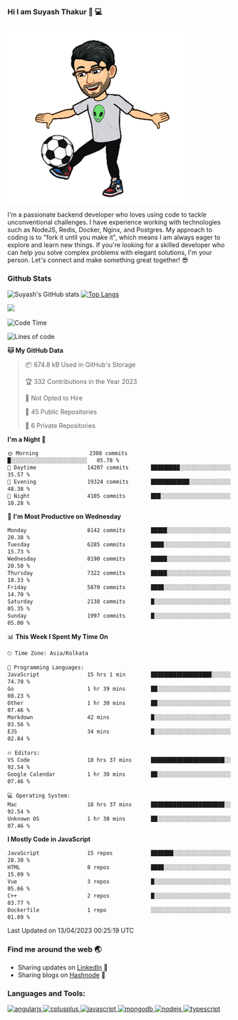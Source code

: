 ### Hi I am Suyash Thakur 👋 :computer:
![alt text](https://github.com/suyash-thakur/suyash-thakur/blob/main/b6cb4bdfda210a55fbf6c0d70b4a5a0af8891e10b39cdf69c4ac720f3c472fed.0.png)
<!--
**suyash-thakur/suyash-thakur** is a ✨ _special_ ✨ repository because its `README.md` (this file) appears on your GitHub profile.

Here are some ideas to get you started:

- 🔭 I’m currently working on ...
- 🌱 I’m currently learning ...
- 👯 I’m looking to collaborate on ...
- 🤔 I’m looking for help with ...
- 💬 Ask me about ...
- 📫 How to reach me: ...
- 😄 Pronouns: ...
- ⚡ Fun fact: ...
-->
I'm a passionate backend developer who loves using code to tackle unconventional challenges. I have experience working with technologies such as NodeJS, Redis, Docker, Nginx, and Postgres. My approach to coding is to "fork it until you make it", which means I am always eager to explore and learn new things. If you're looking for a skilled developer who can help you solve complex problems with elegant solutions, I'm your person. Let's connect and make something great together! 😎


### Github Stats
![Suyash's GitHub stats](https://github-readme-stats.vercel.app/api?username=suyash-thakur&show_icons=true&theme=radical)
[![Top Langs](https://github-readme-stats.vercel.app/api/top-langs/?username=suyash-thakur&hide=css,dockerfile&langs_count=8&layout=compact&theme=radical)](https://github.com/anuraghazra/github-readme-stats)

![](https://komarev.com/ghpvc/?username=suyash-thakur)

<!--START_SECTION:waka-->
![Code Time](http://img.shields.io/badge/Code%20Time-1%2C387%20hrs%2033%20mins-blue)

![Lines of code](https://img.shields.io/badge/From%20Hello%20World%20I%27ve%20Written-12.5%20million%20lines%20of%20code-blue)

**🐱 My GitHub Data** 

> 📦 674.8 kB Used in GitHub's Storage 
 > 
> 🏆 332 Contributions in the Year 2023
 > 
> 🚫 Not Opted to Hire
 > 
> 📜 45 Public Repositories 
 > 
> 🔑 6 Private Repositories 
 > 
**I'm a Night 🦉** 

```text
🌞 Morning                2308 commits        █░░░░░░░░░░░░░░░░░░░░░░░░   05.78 % 
🌆 Daytime                14207 commits       █████████░░░░░░░░░░░░░░░░   35.57 % 
🌃 Evening                19324 commits       ████████████░░░░░░░░░░░░░   48.38 % 
🌙 Night                  4105 commits        ███░░░░░░░░░░░░░░░░░░░░░░   10.28 % 
```
📅 **I'm Most Productive on Wednesday** 

```text
Monday                   8142 commits        █████░░░░░░░░░░░░░░░░░░░░   20.38 % 
Tuesday                  6285 commits        ████░░░░░░░░░░░░░░░░░░░░░   15.73 % 
Wednesday                8190 commits        █████░░░░░░░░░░░░░░░░░░░░   20.50 % 
Thursday                 7322 commits        █████░░░░░░░░░░░░░░░░░░░░   18.33 % 
Friday                   5870 commits        ████░░░░░░░░░░░░░░░░░░░░░   14.70 % 
Saturday                 2138 commits        █░░░░░░░░░░░░░░░░░░░░░░░░   05.35 % 
Sunday                   1997 commits        █░░░░░░░░░░░░░░░░░░░░░░░░   05.00 % 
```


📊 **This Week I Spent My Time On** 

```text
🕑︎ Time Zone: Asia/Kolkata

💬 Programming Languages: 
JavaScript               15 hrs 1 min        ███████████████████░░░░░░   74.70 % 
Go                       1 hr 39 mins        ██░░░░░░░░░░░░░░░░░░░░░░░   08.23 % 
Other                    1 hr 30 mins        ██░░░░░░░░░░░░░░░░░░░░░░░   07.46 % 
Markdown                 42 mins             █░░░░░░░░░░░░░░░░░░░░░░░░   03.56 % 
EJS                      34 mins             █░░░░░░░░░░░░░░░░░░░░░░░░   02.84 % 

🔥 Editors: 
VS Code                  18 hrs 37 mins      ███████████████████████░░   92.54 % 
Google Calendar          1 hr 30 mins        ██░░░░░░░░░░░░░░░░░░░░░░░   07.46 % 

💻 Operating System: 
Mac                      18 hrs 37 mins      ███████████████████████░░   92.54 % 
Unknown OS               1 hr 30 mins        ██░░░░░░░░░░░░░░░░░░░░░░░   07.46 % 
```

**I Mostly Code in JavaScript** 

```text
JavaScript               15 repos            ███████░░░░░░░░░░░░░░░░░░   28.30 % 
HTML                     8 repos             ████░░░░░░░░░░░░░░░░░░░░░   15.09 % 
Vue                      3 repos             █░░░░░░░░░░░░░░░░░░░░░░░░   05.66 % 
C++                      2 repos             █░░░░░░░░░░░░░░░░░░░░░░░░   03.77 % 
Dockerfile               1 repo              ░░░░░░░░░░░░░░░░░░░░░░░░░   01.89 % 
```




 Last Updated on 13/04/2023 00:25:19 UTC
<!--END_SECTION:waka-->

### Find me around the web :earth_asia:
  - Sharing updates on [LinkedIn](https://www.linkedin.com/in/suyash-thakur-06777016a/) :briefcase:
  - Sharing blogs on [Hashnode](https://suyashthakurblog.hashnode.dev/) 📝
  
  
<h3 align="left">Languages and Tools:</h3>
<p align="left"> <a href="https://angular.io" target="_blank"> <img src="https://simpleicons.org/icons/angular.svg" alt="angularjs" width="40" height="40"/> </a> <a href="https://www.w3schools.com/cpp/" target="_blank"> <img src="https://simpleicons.org/icons/cplusplus.svg" alt="cplusplus" width="40" height="40"/> </a><a href="https://developer.mozilla.org/en-US/docs/Web/JavaScript" target="_blank"> <img src="https://simpleicons.org/icons/javascript.svg" alt="javascript" width="40" height="40"/> </a> <a href="https://www.mongodb.com/" target="_blank"> <img src="https://simpleicons.org/icons/mongodb.svg" alt="mongodb" width="40" height="40"/> </a> <a href="https://nodejs.org" target="_blank"> <img src="https://simpleicons.org/icons/nodedotjs.svg" alt="nodejs" width="40" height="40"/> </a> <a href="https://postman.com" target="_blank"> <img src="https://simpleicons.org/icons/typescript.svg" alt="typescript" width="40" height="40"/> </a> </p>

